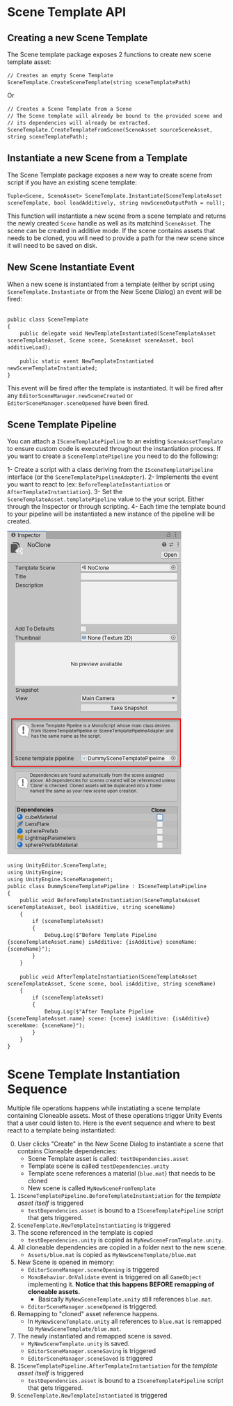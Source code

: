 # Scene Template API

## Creating a new Scene Template

The Scene template package exposes 2 functions to create new scene template asset:

```CSharp
// Creates an empty Scene Template
SceneTemplate.CreateSceneTemplate(string sceneTemplatePath)
```

Or 

```CSharp
// Creates a Scene Template from a Scene
// The Scene template will already be bound to the provided scene and
// its dependencies will already be extracted.
SceneTemplate.CreateTemplateFromScene(SceneAsset sourceSceneAsset, string sceneTemplatePath);
```

## Instantiate a new Scene from a Template

The Scene Template package exposes a new way to create scene from script if you have an existing scene template:

```CSharp
Tuple<Scene, SceneAsset> SceneTemplate.Instantiate(SceneTemplateAsset sceneTemplate, bool loadAdditively, string newSceneOutputPath = null);
```

This function will instantiate a new scene from a scene template and returns the newly created `Scene` handle as well as its matchind `SceneAsset`. The scene can be created in additive mode. If the scene contains assets that needs to be cloned, you will need to provide a path for the new scene since it will need to be saved on disk.

## New Scene Instantiate Event

When a new scene is instantiated from a template (either by script using `SceneTemplate.Instantiate` or from the New Scene Dialog) an event will be fired:

```CSharp

public class SceneTemplate
{
    public delegate void NewTemplateInstantiated(SceneTemplateAsset sceneTemplateAsset, Scene scene, SceneAsset sceneAsset, bool additiveLoad);

    public static event NewTemplateInstantiated newSceneTemplateInstantiated;
}
```

This event will be fired after the template is instantiated. It will be fired after any `EditorSceneManager.newSceneCreated` or `EditorSceneManager.sceneOpened` have been fired.

## Scene Template Pipeline

You can attach a `ISceneTemplatePipeline` to an existing `SceneAssetTemplate` to ensure custom code is executed throughout the instantiation process. If you want to create a `SceneTemplatePipeline` you need to do the following:

1- Create a script with a class deriving from the `ISceneTemplatePipeline` interface (or the `SceneTemplatePipelineAdapter`). 
2- Implements the event you want to react to (ex: `BeforeTemplateInstantiation` or `AfterTemplateInstantiation`).
3- Set the `SceneTemplateAsset.templatePipeline` value to the your script. Either through the Inspector or through scripting.
4- Each time the template bound to your pipeline will be instantiated a new instance of the pipeline will be created.

![pipeline](images/scene-template-pipeline.png)

```CSharp
using UnityEditor.SceneTemplate;
using UnityEngine;
using UnityEngine.SceneManagement;
public class DummySceneTemplatePipeline : ISceneTemplatePipeline
{
    public void BeforeTemplateInstantiation(SceneTemplateAsset sceneTemplateAsset, bool isAdditive, string sceneName)
    {
        if (sceneTemplateAsset)
        {
            Debug.Log($"Before Template Pipeline {sceneTemplateAsset.name} isAdditive: {isAdditive} sceneName: {sceneName}");
        }
    }

    public void AfterTemplateInstantiation(SceneTemplateAsset sceneTemplateAsset, Scene scene, bool isAdditive, string sceneName)
    {
        if (sceneTemplateAsset)
        {
            Debug.Log($"After Template Pipeline {sceneTemplateAsset.name} scene: {scene} isAdditive: {isAdditive} sceneName: {sceneName}");
        }
    }
}
```

# Scene Template Instantiation Sequence

Multiple file operations happens while instatiating a scene template containing Cloneable assets. Most of these operations trigger Unity Events that a user could listen to. Here is the event sequence and where to best react to a template being instantiated:

0. User clicks "Create" in the New Scene Dialog to instantiate a scene that contains Cloneable dependencies:
    - Scene Template asset is called: `testDependencies.asset`
    - Template scene is called `testDependencies.unity`
    - Template scene references a material (`blue.mat`) that needs to be cloned
    - New scene is called `MyNewSceneFromTemplate`
1. `ISceneTemplatePipeline.BeforeTemplateInstantiation` for the *template asset itself* is triggered
    - `testDependencies.asset` is bound to a `ISceneTemplatePipeline` script that gets triggered.
2. `SceneTemplate.NewTemplateInstantiating` is triggered
3. The scene referenced in the template is copied
    - `testDependencies.unity` is copied as `MyNewSceneFromTemplate.unity`.
4. All cloneable dependencies are copied in a folder next to the new scene.
    - `Assets/blue.mat` is copied as `MyNewSceneTemplate/blue.mat`
5. New Scene is opened in memory: 
    - `EditorSceneManager.sceneOpening` is triggered
    - `MonoBehavior.OnValidate` event is triggered on all `GameObject` implementing it. **Notice that this happens BEFORE remapping of cloneable assets.**
        - Basically `MyNewSceneTemplate.unity` still references `blue.mat`.
    - `EditorSceneManager.sceneOpened` is triggered.
6. Remapping to "cloned" asset reference happens.
    - In `MyNewSceneTemplate.unity` all references to `blue.mat` is remapped to `MyNewSceneTemplate/blue.mat`.
7. The newly instantiated and remapped scene is saved.
    - `MyNewSceneTemplate.unity` is saved.
    - `EditorSceneManager.sceneSaving` is triggered
    - `EditorSceneManager.sceneSaved` is triggered
8. `ISceneTemplatePipeline.AfterTemplateInstantiation` for the *template asset itself* is triggered
    - `testDependencies.asset` is bound to a `ISceneTemplatePipeline` script that gets triggered.
9. `SceneTemplate.NewTemplateInstantiated` is triggered


